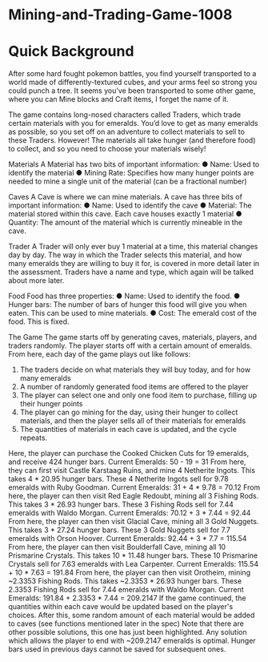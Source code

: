 # Mining-and-Trading-Game-1008

# Quick Background 

After some hard fought pokemon battles, you find yourself transported to a world made of
differently-textured cubes, and your arms feel so strong you could punch a tree. It seems
you’ve been transported to some other game, where you can Mine blocks and Craft items, I
forget the name of it.

The game contains long-nosed characters called Traders, which trade certain materials with
you for emeralds. You’d love to get as many emeralds as possible, so you set off on an
adventure to collect materials to sell to these Traders. However! The materials all take
hunger (and therefore food) to collect, and so you need to choose your materials wisely!

Materials
A Material has two bits of important information:
● Name: Used to identify the material
● Mining Rate: Specifies how many hunger points are needed to mine a single unit of
the material (can be a fractional number)

Caves
A Cave is where we can mine materials. A cave has three bits of important information:
● Name: Used to identify the cave
● Material: The material stored within this cave. Each cave houses exactly 1 material
● Quantity: The amount of the material which is currently mineable in the cave.

Trader
A Trader will only ever buy 1 material at a time, this material changes day by day. The way in
which the Trader selects this material, and how many emeralds they are willing to buy it for,
is covered in more detail later in the assessment. Traders have a name and type, which
again will be talked about more later.

Food
Food has three properties:
● Name: Used to identify the food.
● Hunger bars: The number of bars of hunger this food will give you when eaten. This
can be used to mine materials.
● Cost: The emerald cost of the food. This is fixed.

The Game
The game starts off by generating caves, materials, players, and traders randomly. The
player starts off with a certain amount of emeralds. From here, each day of the game plays
out like follows:

1. The traders decide on what materials they will buy today, and for how many emeralds
2. A number of randomly generated food items are offered to the player
3. The player can select one and only one food item to purchase, filling up their hunger
points
4. The player can go mining for the day, using their hunger to collect materials, and then
the player sells all of their materials for emeralds
5. The quantities of materials in each cave is updated, and the cycle repeats.


Here, the player can purchase the Cooked Chicken Cuts for 19 emeralds, and receive 424
hunger bars.
Current Emeralds: 50 - 19 = 31
From here, they can first visit Castle Karstaag Ruins, and mine 4 Netherite Ingots. This takes
4 * 20.95 hunger bars. These 4 Netherite Ingots sell for 9.78 emeralds with Ruby Goodman.
Current Emeralds: 31 + 4 * 9.78 = 70.12
From here, the player can then visit Red Eagle Redoubt, mining all 3 Fishing Rods. This
takes 3 * 26.93 hunger bars. These 3 Fishing Rods sell for 7.44 emeralds with Waldo
Morgan.
Current Emeralds: 70.12 + 3 * 7.44 = 92.44
From here, the player can then visit Glacial Cave, mining all 3 Gold Nuggets. This takes 3 *
27.24 hunger bars. These 3 Gold Nuggets sell for 7.7 emeralds with Orson Hoover.
Current Emeralds: 92.44 + 3 * 7.7 = 115.54
From here, the player can then visit Boulderfall Cave, mining all 10 Prismarine Crystals. This
takes 10 * 11.48 hunger bars. These 10 Prismarine Crystals sell for 7.63 emeralds with Lea
Carpenter.
Current Emeralds: 115.54 + 10 * 7.63 = 191.84
From here, the player can then visit Orotheim, mining ~2.3353 Fishing Rods. This takes
~2.3353 * 26.93 hunger bars. These 2.3353 Fishing Rods sell for 7.44 emeralds with Waldo
Morgan.
Current Emeralds: 191.84 + 2.3353 * 7.44 = 209.2147
If the game continued, the quantities within each cave would be updated based on the
player's choices. After this, some random amount of each material would be added to caves
(see functions mentioned later in the spec)
Note that there are other possible solutions, this one has just been highlighted. Any solution
which allows the player to end with ~209.2147 emeralds is optimal. Hunger bars used in
previous days cannot be saved for subsequent ones.
